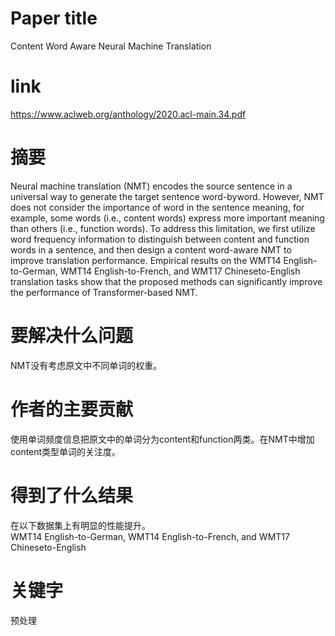 # Paper title

Content Word Aware Neural Machine Translation

# link

https://www.aclweb.org/anthology/2020.acl-main.34.pdf

# 摘要

Neural machine translation (NMT) encodes the source sentence in a universal way to generate the target sentence word-byword. However, NMT does not consider the importance of word in the sentence meaning, for example, some words (i.e., content words) express more important meaning than others (i.e., function words). To address this limitation, we first utilize word frequency information to distinguish between content and function words in a sentence, and then design a content word-aware NMT to improve translation performance. Empirical results on the WMT14 English-to-German, WMT14 English-to-French, and WMT17 Chineseto-English translation tasks show that the proposed methods can significantly improve the performance of Transformer-based NMT.

# 要解决什么问题

NMT没有考虑原文中不同单词的权重。

# 作者的主要贡献

使用单词频度信息把原文中的单词分为content和function两类。在NMT中增加content类型单词的关注度。

# 得到了什么结果

在以下数据集上有明显的性能提升。  
	WMT14 English-to-German, 
	WMT14 English-to-French, 
	and WMT17 Chineseto-English

# 关键字

预处理
